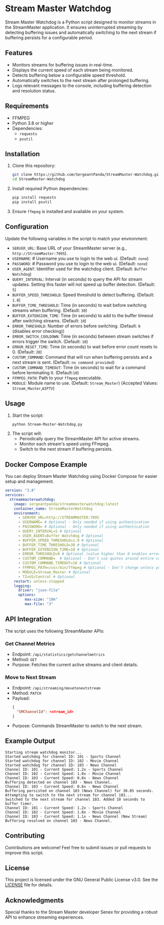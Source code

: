 # Stream Master Watchdog

Stream Master Watchdog is a Python script designed to monitor streams in the StreamMaster application. It ensures uninterrupted streaming by detecting buffering issues and automatically switching to the next stream if buffering persists for a configurable period.

## Features
- Monitors streams for buffering issues in real-time.
- Displays the current speed of each stream being monitored.
- Detects buffering below a configurable speed threshold.
- Automatically switches to the next stream after prolonged buffering.
- Logs relevant messages to the console, including buffering detection and resolution status.

## Requirements
- FFMPEG
- Python 3.8 or higher
- Dependencies:
  - `requests`
  - `psutil`

## Installation
1. Clone this repository:
   ```bash
   git clone https://github.com/SergeantPanda/StreamMaster-Watchdog.git
   cd StreamMaster-Watchdog
   ```
2. Install required Python dependencies:
   ```bash
   pip install requests
   pip install psutil
   ```
3. Ensure `ffmpeg` is installed and available on your system.

## Configuration
Update the following variables in the script to match your environment:

- `SERVER_URL`: Base URL of your StreamMaster server (e.g., `http://StreamMaster:7095`).
- `USERNAME`: # Username you use to login to the web ui. (Default: `none`)
- `PASSWORD`: # Password you use to login to the web ui. (Default: `none`)
- `USER_AGENT`: Identifier used for the watchdog client. (Default: `Buffer Watchdog`)
- `QUERY_INTERVAL`: Interval (in seconds) to query the API for stream updates. Setting this faster will not speed up buffer detection. (Default: `5`)
- `BUFFER_SPEED_THRESHOLD`: Speed threshold to detect buffering. (Default: `1.0`) 
- `BUFFER_TIME_THRESHOLD`: Time (in seconds) to wait before switching streams when buffering. (Default: `30`)
- `BUFFER_EXTENSION_TIME`: Time (in seconds) to add to the buffer timeout after switching streams. (Default: `10`)
- `ERROR_THRESHOLD`: Number of errors before switching. (Default: `0` (disables error checking))
- `ERROR_SWITCH_COOLDOWN`: Time (in seconds) between stream switches if errors trigger the switch. (Default: `10`)
- `ERROR_RESET_TIME`: Time (in seconds) to wait before error count resets to 0. (Default: `20`)
- `CUSTOM_COMMAND`: Command that will run when buffering persists and a next stream is sent. (Default: `no command provided`)
- `CUSTOM_COMMAND_TIMEOUT`: Time (in seconds) to wait for a command before terminating it. (Default:`10`)
- `FFMPEG_PATH`: Path to your `ffmpeg` executable.
- `MODULE`: Module name to use. (Default: `Stream_Master`) (Accepted Values: `Stream_Master`,`AIPTV`)

## Usage
1. Start the script:
   ```bash
   python Stream-Master-Watchdog.py
   ```
2. The script will:
   - Periodically query the StreamMaster API for active streams.
   - Monitor each stream's speed using FFmpeg.
   - Switch to the next stream if buffering persists.

## Docker Compose Example
You can deploy Stream Master Watchdog using Docker Compose for easier setup and management.
```yaml
version: "3.8"
services:
  streammasterwatchdog:
    image: sergeantpanda/streammasterwatchdog:latest
    container_name: StreamMasterWatchdog
    environment:
      - SERVER_URL=http://STREAMMASTER:7095
      - USERNAME= # Optional - Only needed if using authentication
      - PASSWORD= # Optional - Only needed if using authentication
      - QUERY_INTERVAL=5 # Optional
      - USER_AGENT=Buffer Watchdog # Optional
      - BUFFER_SPEED_THRESHOLD=1.0 # Optional
      - BUFFER_TIME_THRESHOLD=30 # Optional
      - BUFFER_EXTENSION_TIME=10 # Optional
      - ERROR_THRESHOLD=0 # Optional (value higher than 0 enables error checking)
      - CUSTOM_COMMAND=  # Optional - Don't use quotes around entire command
      - CUSTOM_COMMAND_TIMEOUT=10 # Optional
      - FFMPEG_PATH=/usr/bin/ffmpeg # Optional - Don't change unless you know what you're doing
      - MODULE=Stream_Master # Optional
      - TZ=US/Central # Optional
    restart: unless-stopped
    logging:
      driver: "json-file"
      options:
         max-size: "10m"
         max-file: "3"
```

## API Integration
The script uses the following StreamMaster APIs:

### Get Channel Metrics
- Endpoint: `/api/statistics/getchannelmetrics`
- Method: `GET`
- Purpose: Fetches the current active streams and client details.

### Move to Next Stream
- Endpoint: `/api/streaming/movetonextstream`
- Method: `PATCH`
- Payload:
  ```json
  {
    "SMChannelId": <stream_id>
  }
  ```
- Purpose: Commands StreamMaster to switch to the next stream.

## Example Output
```
Starting stream watchdog monitor...
Started watchdog for channel ID: 101 - Sports Channel
Started watchdog for channel ID: 102 - Movie Channel
Started watchdog for channel ID: 103 - News Channel
Channel ID: 101 - Current Speed: 1.2x - Sports Channel
Channel ID: 102 - Current Speed: 1.0x - Movie Channel
Channel ID: 103 - Current Speed: 0.8x - News Channel
Buffering detected on channel 103 - News Channel.
Channel ID: 103 - Current Speed: 0.6x - News Channel
Buffering persisted on channel 103 (News Channel) for 30.05 seconds.
Attempting to switch to the next stream for channel 103...
Switched to the next stream for channel 103. Added 10 seconds to buffer timer.
Channel ID: 101 - Current Speed: 1.2x - Sports Channel
Channel ID: 102 - Current Speed: 1.0x - Movie Channel
Channel ID: 103 - Current Speed: 1.1x - News Channel (New Stream)
Buffering resolved on channel 103 - News Channel.
```

## Contributing
Contributions are welcome! Feel free to submit issues or pull requests to improve this script.

## License
This project is licensed under the GNU General Public License v3.0. See the [LICENSE](./LICENSE) file for details.

## Acknowledgments
Special thanks to the Stream Master developer Senex for providing a robust API to enhance streaming experiences.
